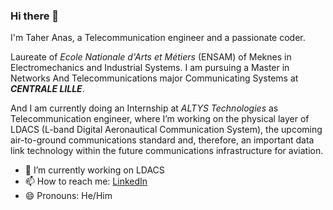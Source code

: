### Hi there 👋

I'm Taher Anas, a Telecommunication engineer and a passionate coder.

Laureate of *Ecole Nationale d'Arts et Métiers* (ENSAM) of Meknes in Electromechanics and Industrial Systems.
I am pursuing a Master in Networks And Telecommunications major Communicating Systems at ***CENTRALE LILLE***. 

And I am currently doing an Internship at *ALTYS Technologies* as Telecommunication engineer, where I’m working on the physical layer of LDACS (L-band Digital Aeronautical Communication System), the upcoming air-to-ground communications standard and, therefore, an important data link technology within the future communications infrastructure for aviation.

- 🔭 I’m currently working on LDACS
- 📫 How to reach me: [LinkedIn](https://www.linkedin.com/in/anas-taher/)
- 😄 Pronouns: He/Him
<!--
**AnasTaherGit/AnasTaherGit** is a ✨ _special_ ✨ repository because its `README.md` (this file) appears on your GitHub profile.

Here are some ideas to get you started:

- 🔭 I’m currently working on ...
- 🌱 I’m currently learning ...
- 👯 I’m looking to collaborate on ...
- 🤔 I’m looking for help with ...
- 💬 Ask me about ...
- 📫 How to reach me: ...
- 😄 Pronouns: ...
- ⚡ Fun fact: ...
-->
